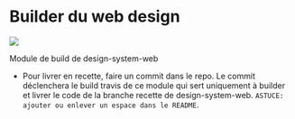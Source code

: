 # Builder du web design
 
<a href="https://travis-ci.org/departement-loire-atlantique/design-system-web-builder">
<img src="https://travis-ci.org/departement-loire-atlantique/design-system-web-builder.svg?branch=main" />
</a>

Module de build de design-system-web

- Pour livrer en recette, faire un commit dans le repo. Le commit déclenchera le build travis de ce module qui sert uniquement à builder et livrer le code de la branche recette de design-system-web. `ASTUCE: ajouter ou enlever un espace dans le README`.
